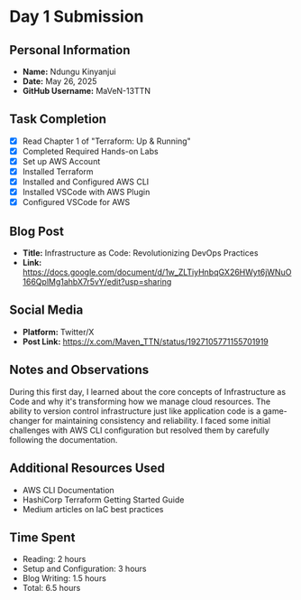 # Day 1 Submission

## Personal Information
- **Name:** Ndungu Kinyanjui
- **Date:** May 26, 2025
- **GitHub Username:** MaVeN-13TTN

## Task Completion
- [x] Read Chapter 1 of "Terraform: Up & Running"
- [x] Completed Required Hands-on Labs
- [x] Set up AWS Account
- [x] Installed Terraform
- [x] Installed and Configured AWS CLI
- [x] Installed VSCode with AWS Plugin
- [x] Configured VSCode for AWS

## Blog Post
- **Title:** Infrastructure as Code: Revolutionizing DevOps Practices
- **Link:** https://docs.google.com/document/d/1w_ZLTiyHnbqGX26HWyt6jWNuO166QplMg1ahbX7r5vY/edit?usp=sharing

## Social Media
- **Platform:** Twitter/X
- **Post Link:** https://x.com/Maven_TTN/status/1927105771155701919

## Notes and Observations
During this first day, I learned about the core concepts of Infrastructure as Code and why it's transforming how we manage cloud resources. The ability to version control infrastructure just like application code is a game-changer for maintaining consistency and reliability. I faced some initial challenges with AWS CLI configuration but resolved them by carefully following the documentation.

## Additional Resources Used
- AWS CLI Documentation
- HashiCorp Terraform Getting Started Guide
- Medium articles on IaC best practices

## Time Spent
- Reading: 2 hours
- Setup and Configuration: 3 hours
- Blog Writing: 1.5 hours
- Total: 6.5 hours
